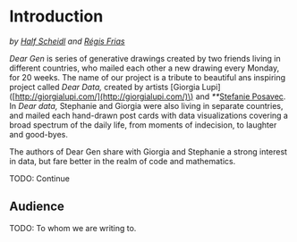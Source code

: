 # Introduction

_by_ [_Half Scheidl_](https://github.com/haschdl) _and_ [_Régis Frias_](http://regisfrias.com/)

_Dear Gen_ is series of generative drawings created by two friends living in different countries, who mailed each other a new drawing every Monday, for 20 weeks. The name of our project is a tribute to beautiful ans inspiring project called _Dear Data,_ created by artists \[Giorgia Lupi\]\([http://giorgialupi.com/](http://giorgialupi.com/)\) and _\*\*_[Stefanie Posavec](http://www.stefanieposavec.com/). In _Dear data,_ Stephanie and Giorgia were also living in separate countries, and mailed each hand-drawn post cards with data visualizations covering a broad spectrum of the daily life, from moments of indecision, to laughter and good-byes.

The authors of Dear Gen share with Giorgia and Stephanie a strong interest in data, but fare better in the realm of code and mathematics.

TODO: Continue

## Audience

TODO: To whom we are writing to.

